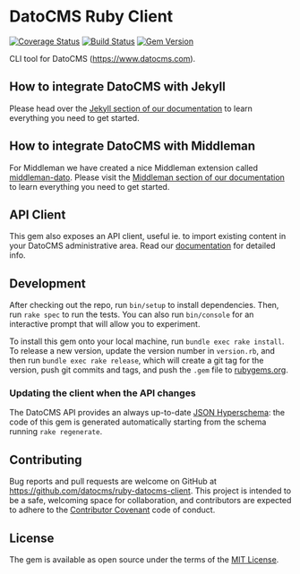 # DatoCMS Ruby Client

[![Coverage Status](https://coveralls.io/repos/github/datocms/ruby-datocms-client/badge.svg?branch=master)](https://coveralls.io/github/datocms/ruby-datocms-client?branch=master) [![Build Status](https://travis-ci.org/datocms/ruby-datocms-client.svg?branch=master)](https://travis-ci.org/datocms/ruby-datocms-client) [![Gem Version](https://badge.fury.io/rb/dato.svg)](https://badge.fury.io/rb/dato)

CLI tool for DatoCMS (https://www.datocms.com).

## How to integrate DatoCMS with Jekyll

Please head over the [Jekyll section of our documentation](https://docs.datocms.com/jekyll/overview.html) to learn everything you need to get started.

## How to integrate DatoCMS with Middleman

For Middleman we have created a nice Middleman extension called [middleman-dato](https://github.com/datocms/middleman-dato). Please visit the [Middleman section of our documentation](https://docs.datocms.com/middleman/overview.html) to learn everything you need to get started.

## API Client

This gem also exposes an API client, useful ie. to import existing content in your DatoCMS administrative area. Read our [documentation](https://docs.datocms.com/api-client/ruby.html) for detailed info.

## Development

After checking out the repo, run `bin/setup` to install dependencies. Then, run `rake spec` to run the tests. You can also run `bin/console` for an interactive prompt that will allow you to experiment.

To install this gem onto your local machine, run `bundle exec rake install`. To release a new version, update the version number in `version.rb`, and then run `bundle exec rake release`, which will create a git tag for the version, push git commits and tags, and push the `.gem` file to [rubygems.org](https://rubygems.org).

### Updating the client when the API changes

The DatoCMS API provides an always up-to-date [JSON Hyperschema](http://json-schema.org/latest/json-schema-hypermedia.html): the code of this gem is generated automatically starting from the schema running `rake regenerate`.

## Contributing

Bug reports and pull requests are welcome on GitHub at https://github.com/datocms/ruby-datocms-client. This project is intended to be a safe, welcoming space for collaboration, and contributors are expected to adhere to the [Contributor Covenant](http://contributor-covenant.org) code of conduct.

## License

The gem is available as open source under the terms of the [MIT License](http://opensource.org/licenses/MIT).

